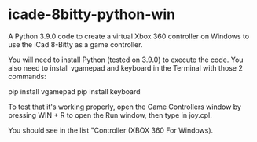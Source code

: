 # icade-8bitty-python-win
A Python 3.9.0 code to create a virtual Xbox 360 controller on Windows to use the iCad 8-Bitty as a game controller.


You will need to install Python (tested on 3.9.0) to execute the code. You also need to install vgamepad and keyboard in the Terminal with those 2 commands:

pip install vgamepad
pip install keyboard


To test that it's working properly, open the Game Controllers window by pressing WIN + R to open the Run window, then type in joy.cpl.

You should see in the list "Controller (XBOX 360 For Windows).
